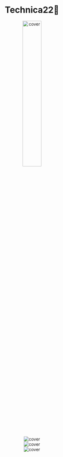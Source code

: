 <h1 align="center">Technica22🗿</h1>

<div align="center">
  <img width="35%" src="https://cdn.discordapp.com/attachments/977301415645032532/977661652348600350/unknown-modified_1.png" alt="cover" />
  
</div>


<div align="center">
  <img src="https://cdn.discordapp.com/attachments/977301415645032532/977780607369232404/unknown.png" alt="cover" />
  
</div>

<div align="center">
  <img src="https://cdn.discordapp.com/attachments/977301415645032532/977780678320062514/unknown.png" alt="cover" />
  
</div>

<div align="center">
  <img src="https://cdn.discordapp.com/attachments/977301415645032532/977780754631262218/unknown.png" alt="cover" />
  
</div>
